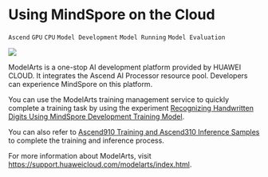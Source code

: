 ﻿# Using MindSpore on the Cloud

`Ascend` `GPU` `CPU` `Model Development` `Model Running` `Model Evaluation`

<a href="https://gitee.com/mindspore/docs/blob/r1.6/docs/mindspore/programming_guide/source_en/use_on_the_cloud.md" target="_blank"><img src="https://gitee.com/mindspore/docs/raw/r1.6/resource/_static/logo_source_en.png"></a>

ModelArts is a one-stop AI development platform provided by HUAWEI CLOUD. It integrates the Ascend AI Processor resource pool. Developers can experience MindSpore on this platform.

You can use the ModelArts training management service to quickly complete a training task by using the experiment [Recognizing Handwritten Digits Using MindSpore Development Training Model](https://lab.huaweicloud.com/testdetail_461).

You can also refer to [Ascend910 Training and Ascend310 Inference Samples](https://support.huaweicloud.com/bestpractice-modelarts/modelarts_10_0026.html) to complete the training and inference process.

For more information about ModelArts, visit <https://support.huaweicloud.com/modelarts/index.html>.
